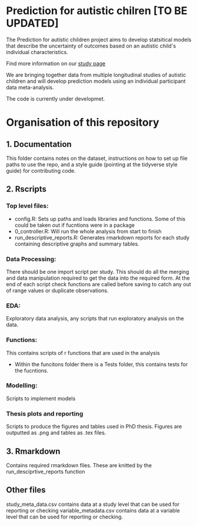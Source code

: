 # Prediction for autistic chilren [TO BE UPDATED]



The Prediction for autistic children project aims to develop statsitical models that describe the uncertainty of outcomes based on an autistic child's individual characteristics.

Find more information on our [study page](https://www.kcl.ac.uk/research/predictions-of-outcomes-for-autistic-children)

We are bringing together data from multiple longitudinal studies of autistic children and will develop prediction models using an individual participant data meta-analysis.


The code is currently under developmet.

# Organisation of this repository

## 1. Documentation
This folder contains notes on the dataset, instructions on how to set up file paths to use the repo, and a style guide (pointing at the tidyverse style guide) for contributing code.

## 2. Rscripts
### Top level files:
  - config.R: Sets up paths and loads libraries and functions. Some of this could be taken out if fucntions were in a package
  - 0_controller.R: Will run the whole analysis from start to finish
  - run_descriptive_reports.R: Generates rmarkdown reports for each study containing descriptive graphs and summary tables. 

### Data Processing: 
There should be one import script per study. This should do all the merging and data manipulation required to get the data into the required form. At the end of each script check functions are called before saving to catch any out of range values or duplicate observations.
### EDA: 
Exploratory data analysis, any scripts that run exploratory analysis on the data.

### Functions: 
This contains scripts of r functions that are used in the analysis
  - Within the funcitons folder there is a Tests folder, this contains tests for the fucntions.

### Modelling: 
Scripts to implement models

### Thesis plots and reporting
Scripts to produce the figures and tables used in PhD thesis. Figures are outputted as .png and tables as .tex files.

## 3. Rmarkdown
Contains required rmarkdown files. These are knitted by the run_desciprtive_reports function

## Other files
study_meta_data.csv contains data at a study level that can be used for reporting or checking
variable_metadata.csv contains data at a variable level that can be used for reporting or checking.
